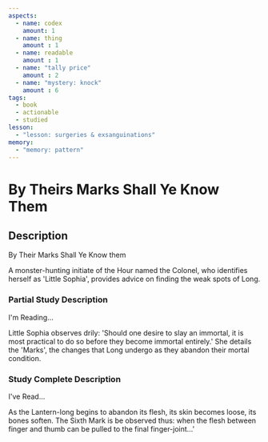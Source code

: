 ```yaml
---
aspects: 
  - name: codex
    amount: 1
  - name: thing
    amount : 1
  - name: readable
    amount : 1
  - name: "tally price"
    amount : 2
  - name: "mystery: knock"
    amount : 6
tags:
  - book
  - actionable
  - studied
lesson:
  - "lesson: surgeries & exsanguinations"
memory:
  - "memory: pattern"
---
```


# By Theirs Marks Shall Ye Know Them

## Description
By Their Marks Shall Ye Know them

A monster-hunting initiate of the Hour named the Colonel, who identifies herself as 'Little Sophia', provides advice on finding the weak spots of Long.
### Partial Study Description
I'm Reading...

Little Sophia observes drily: 'Should one desire to slay an immortal, it is most practical to do so before they become immortal entirely.' She details the 'Marks', the changes that Long undergo as they abandon their mortal condition.
### Study Complete Description
I've Read...

As the Lantern-long begins to abandon its flesh, its skin becomes loose, its bones soften. The Sixth Mark is be observed thus: when the flesh between finger and thumb can be pulled to the final finger-joint…'